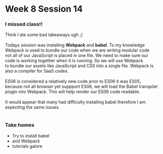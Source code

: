 # Week 8 Session 14

### I missed class!! 

Think I ate some bad takeaways ugh ;( 
    <br>
    <br>
Todays session was installing **Webpack** and **babel**. To my knowledge Webpack is used to bundle our code when we are writing modular code<br>
 not all of our JavaScript is placed in one file. We need to make sure our code is working together when it is running.
So we will use Webpack <br>
to bundle our assets like JavaScript and CSS into a single file. Webpack is also a compiler for SaaS codes.
<br>
<br>
ES06 is considered a relatively new code prior to ES06 it was ES05, because not all browser yet suppport ES06, we will load the Babel transpiler<br> plugin into Webpack. This will help render our ES06 code readable.
<br>
<br>
It would appear that many had difficulty installing babel therefore I am expecting the same issues. 
<br>
<br>

### Take homes

* Try to install babel
* and Webpack
* tutorials galore